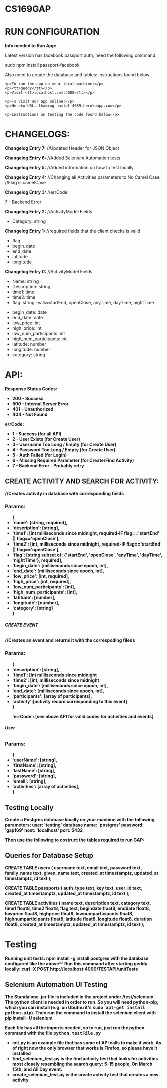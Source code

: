 CS169GAP
========
<h1>RUN CONFIGURATION</h1>
<b>Info needed to Run App:</b>
	<p>Latest version has facebook passport auth, need the following command:</p> 
	<p>sudo npm install passport-facebook</p>
	<p>Also need to create the database and tables: instructions found below</p>
	
	<p>To run the app on your local machine:</p>
	<p><tt>geddy</tt></p>
	<p>Visit <tt>localhost.com:4000</tt></p>

	<p>To visit our app online:</p>
	<p>Heroku URL: thawing-hamlet-4089.herokuapp.com</p>

	<p>Instructions on testing the code found below</p>

<h1> CHANGELOGS:</h1>

<b>Changelog Entry 7:</b>
	//Updated Header for JSON Object

<b>Changelog Entry 6:</b>
	//Added Selenium Automation tests

<b>Changelog Entry 5:</b> 
	//Added information on how to test locally

<b>Changelog Entry 4:</b>
	//Changing all Activities parameters to No Camel Case
	//Flag is camelCase

<b>Changelog Entry 3:</b>
	//errCode
	<p>7 - Backend Error</p>

<b>Changelog Entry 2:</b>
	//ActivityModel Fields
	<ul>
		<li>Category: string</li>
	</ul>

<b>Changelog Entry 1:</b>
	//required fields that the client checks is valid
	<ul>
	    <li>flag</li>
	    <li>begin_date</li>
	    <li>end_date</li>
	    <li>latitude</li>
	    <li>longitude</li>
	</ul>

<b>Changelog Entry 0:</b>
	//ActivityModel Fields
	<ul>
		<li>Name: string</li>
		<li>Description: string</li>
		<li>time1: time</li>
		<li>time2: time</li>
		<li>flag: string -vals=startEnd, openClose, anyTime, dayTime, nightTime</p>
		<li>begin_date: date</li>
		<li>end_date: date</li>
		<li>low_price: int</li>
		<li>high_price: int</li>
		<li>low_num_participants: int</li>
		<li>high_num_participants: int</li>
		<li>latitude: number</li>
		<li>longitude: number</li>
		<li>category: string</li>
	</ul>

<h1>API:</h1>

<b>Response Status Codes:<b>
	<ul>
		<li>200 - Success</li>
		<li>500 - Internal Server Error</li>
		<li>401 - Unauthorized</li>
		<li>404 - Not Found</li>
	</ul>
<b>errCode:</b>
	<ul>
		<li>1 - Success (for all API)</li>
		<li>2 - User Exists (for Create User)</li>
		<li>3 - Username Too Long / Empty (for Create User)</li>
		<li>4 - Password Too Long / Empty (for Create User)</li>
		<li>5 - Auth Failed (for Login)</li>
		<li>6 - Missing Required Parameter (for Create/Find Activity)</li>
		<li>7 - Backend Error - Probably retry</li>
	</ul>

<h2>CREATE ACTIVITY AND SEARCH FOR ACTIVITY:</h2>
//Creates activity in database with corresponding fields

<h3>Params: </h3>
<ul>
	{
		<li>'name': [string, required],</li>
		<li>'description': [string],</li>
		<li>'time1': [int milliseconds since midnight, required-IF flag=='startEnd' || flag=='openClose'],</li>
		<li>'time2': [int, milliseconds since midnight, required-IF flag=='startEnd' || flag=='openClose'],</li>
		<li>'flag': [string subset of: {'startEnd', 'openClose', 'anyTime', 'dayTime', 'nightTime'}, required],</li>
		<li>'begin_date': [milliseconds since epoch, int],</li>
		<li>'end_date': [milliseconds since epoch, int],</li>
		<li>'low_price': [int, required],</li>
		<li>'high_price': [int, required],</li>
		<li>'low_num_participants': [int],</li>
		<li>'high_num_participants': [int],</li>
		<li>'latitude': [number],</li>
		<li>'longitude': [number],</li>
		<li>'category': [string]</li>
	}
</ul>

<h6><b>CREATE EVENT</b></h6>
//Creates an event and returns it with the correspoding fileds
<h3>Params: </h3>
<ul>
	{
		<li>'description': [string],</li>
		<li>'time1': [int milliseconds since midnight</li>
		<li>'time2': [int, milliseconds since midnight</li>
		<li>'begin_date': [milliseconds since epoch, int],</li>
		<li>'end_date': [milliseconds since epoch, int],</li>
		<li>'participants': [array of participants],</li>
		<li>'activity':[activity record corresponding to this event]</li>
	}
</ul>

<ul> 'errCode': [see above API for valid codes for activities and events]</ul>

<h6><b>User</b></h6>
<h3>Params: </h3>
<ul>
	{
		<li>'userName': [string],</li>
		<li>'firstName': [string],</li>
		<li>'lastName': [string],</li>
		<li>'password': [string],</li>
		<li>'email': [string],</li>
		<li>'activities': [array of activities],</li>
	}
</ul>

<h2> Testing Locally </h2>
Create a Postgres database locally on your machine with the following parameters:
   user: 'testing'
   database name: 'postgres'
   password: 'gap169'
   host: 'localhost'
   port: 5432

Then use the following to costruct the tables required to run GAP:

<h2> Queries for Database Setup </h2>
CREATE TABLE users (
	username text,
	email text,
	password text,
	family_name text,
	given_name text,
	created_at timestamptz,
	updated_at timestamptz,
	id text
);

CREATE TABLE passports (
	auth_type text,
	key text,
	user_id text,
	created_at timestamptz,
	updated_at timestamptz,
	id text
);


CREATE TABLE activities (
	name text,
	description text,
	category text,
	time1 float8,
	time2 float8,
	flag text,
	begindate float8,
	enddate float8,
	lowprice float8,
	highprice float8,
	lownumparticipants float8,
	highnumparticipants float8,
	latitude float8,
	longitude float8,
	duration float8,
	created_at timestamptz,
	updated_at timestamptz,
	id text
);


<h1> Testing </h1>

Running unit tests:
npm install -g
install postgres with the database configured like the above^^
Run this command after starting geddy locally:
curl -X POST http://localhost:4000/TESTAPI/unitTests

<h2> Selenium Automation UI Testing</h2>
<p>The Standalone .jar file is included in the project under /test/selenium. The python client is needed in order to run. So you will need python-pip, which you can install (e.g. on Ubutnu it's <tt>sudo apt-get install python-pip</tt>). Then run the command to install the selenium client with pip install -U selenium</p>

<p> Each file has all the imports needed, so to run, just run the python command with the file <tt>python testFile.py</tt></p>
<ul>
	<li>init.py is an example file that has some of API calls to make it work. As of right now the only browser that works is Firefox, so please have it installed</li>
	<li>find_selenium_test.py is the find activity test that looks for activities most closely resembling the search query: 5-15 people, On March 15th, and All Day event.</li>
	<li>create_selenium_test.py is the create activity test that creates a new activity</li>
</ul>
